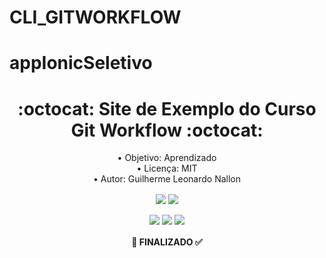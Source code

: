 # CLI_GITWORKFLOW

# appIonicSeletivo

<h1 align="center">:octocat: Site de Exemplo do Curso Git Workflow :octocat:</h1>

<p align="center">
  <a>• Objetivo: Aprendizado</a> <br>
 <a>• Licença: MIT</a> <br>
 <a>• Autor: Guilherme Leonardo Nallon</a>
</p>

<p align="center">
  <img align="center" src="https://img.shields.io/static/v1?label=Tec&style=flat-square&logo=HTML5&message=Html&color=blue"/>
  <img align="center" src="https://img.shields.io/static/v1?label=Tec&style=flat-square&logo=CSS3&message=Css&color=blue"/>
</p>

<p align="center">
  <img align="center" src="https://img.shields.io/github/issues/GuigaLn/CLI_GITWORKFLOW"/>
  <img align="center" src="https://img.shields.io/github/forks/GuigaLn/CLI_GITWORKFLOW"/>
  <img align="center" src="https://img.shields.io/github/stars/GuigaLn/CLI_GITWORKFLOW"/>
</p>

<h4 align="center"> 
	 🚀 FINALIZADO  ✅
</h4>


